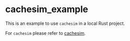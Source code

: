 # cachesim_example

This is an example to use `cachesim` in a local Rust project.

For `cachesim` please refer to [cachesim](https://github.com/Halifuda/cachesim/).